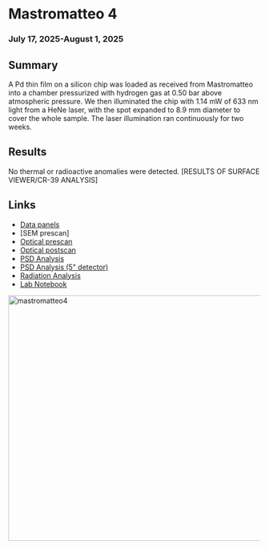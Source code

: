 # Mastromatteo 4
### July 17, 2025-August 1, 2025 
## Summary
A Pd thin film on a silicon chip was loaded as received from Mastromatteo into a chamber pressurized with hydrogen gas at 0.50 bar above atmospheric pressure. We then illuminated the chip with 1.14 mW of 633 nm light from a HeNe laser, with the spot expanded to 8.9 mm diameter to cover the whole sample. The laser illumination ran continuously for two weeks. 

## Results
No thermal or radioactive anomalies were detected. [RESULTS OF SURFACE VIEWER/CR-39 ANALYSIS]

## Links
- [Data panels](https://nucleonics.mit.edu/data/load-panel.php?filename=completed%20arpa-e%20runs/Mastromatteo4)
- [SEM prescan]
- [Optical prescan](https://nucleonics.mit.edu/surface-viewer/?dataset=thinfilm13-full)
- [Optical postscan](https://nucleonics.mit.edu/surface-viewer/?dataset=mm4-pd-tf-08_post)
- [PSD Analysis](https://github.com/project-ida/arpa-e-experiments/blob/main/analysis/mastromatteo-04/Mastromatteo_4_PSD_analysis.ipynb)
- [PSD Analysis (5" detector)](https://github.com/project-ida/arpa-e-experiments/blob/main/analysis/mastromatteo-04/Mastromatteo_4_5%22_PSD_analysis.ipynb)
- [Radiation Analysis](https://github.com/project-ida/arpa-e-experiments/blob/main/analysis/mastromatteo-04/Mastromatteo_4_Radiation.ipynb)
- [Lab Notebook](https://docs.google.com/document/d/1M0-0rl_QPKIZ0oZNs8WNMiCvkWDgZa9TXCzasR5Jp1c/edit?usp=sharing)


<img width="788" height="490" alt="mastromatteo4" src="https://github.com/user-attachments/assets/230980e4-c4b1-4773-8691-3569dd642c8a" />
